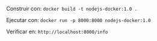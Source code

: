 Construir con: 
`docker build -t nodejs-docker:1.0 .`

Ejecutar con: 
`docker run -p 8000:8000 nodejs-docker:1.0`

Verificar en: 
`http://localhost:8000/info`

